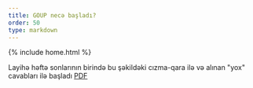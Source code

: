 ```yaml
---
title: GOUP necə başladı?
order: 50
type: markdown
---
```

{% include home.html %}

Layihə həftə sonlarının birində bu şəkildəki cızma-qara ilə və alınan "yox" cavabları ilə başladı
[PDF]({{home}}/faq/GOUP_PROJECT.pdf)
